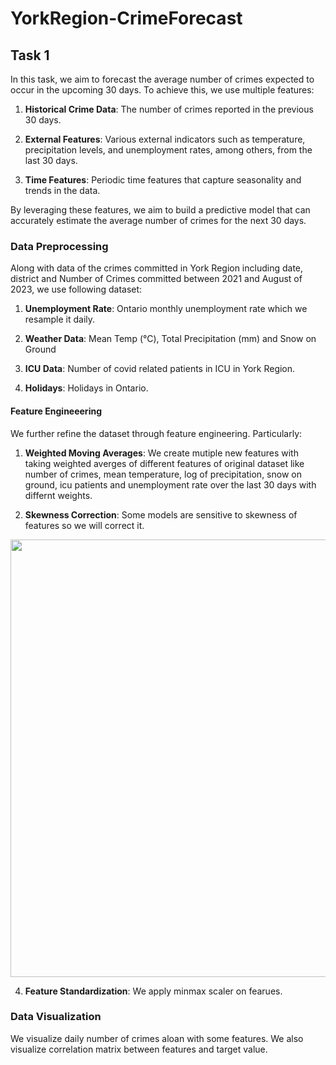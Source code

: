 # YorkRegion-CrimeForecast

## Task 1

In this task, we aim to forecast the average number of crimes expected to occur in the upcoming 30 days. To achieve this, we use multiple features:

1. **Historical Crime Data**: The number of crimes reported in the previous 30 days.
  
2. **External Features**: Various external indicators such as temperature, precipitation levels, and unemployment rates, among others, from the last 30 days.

3. **Time Features**: Periodic time features that capture seasonality and trends in the data.

By leveraging these features, we aim to build a predictive model that can accurately estimate the average number of crimes for the next 30 days.

### Data Preprocessing

Along with data of the crimes committed in York Region including date, district and Number of Crimes committed between 2021 and August of 2023, we use following dataset:


1. **Unemployment Rate**: Ontario monthly unemployment rate which we resample it daily.
  
2. **Weather Data**: Mean Temp (°C), Total Precipitation (mm) and Snow on Ground

3. **ICU Data**: Number of covid related patients in ICU in York Region.

4. **Holidays**: Holidays in Ontario.

#### Feature Engineeering

We further refine the dataset through feature engineering. Particularly:

  
1. **Weighted Moving Averages**: We create mutiple new features with taking weighted averges of different features of original dataset like number of crimes, mean temperature, log of precipitation, snow on ground, icu patients and unemployment rate over the last 30 days with differnt weights.
   
2. **Skewness Correction**: Some models are sensitive to skewness of features so we will correct it.
   
<div align="center">
<img  src="src/img/skewness.png"  align = 'center' width="700">
</div>

4. **Feature Standardization**: We apply minmax scaler on fearues.

### Data Visualization

We visualize daily number of crimes aloan with some features. We also visualize correlation matrix between features and target value.


